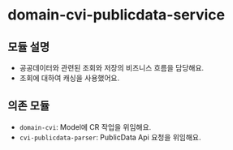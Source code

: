 # domain-cvi-publicdata-service
## 모듈 설명
- 공공데이터와 관련된 조회와 저장의 비즈니스 흐름을 담당해요.
- 조회에 대하여 캐싱을 사용했어요. 

## 의존 모듈
- `domain-cvi`: Model에 CR 작업을 위임해요.
- `cvi-publicdata-parser`: PublicData Api 요청을 위임해요.
